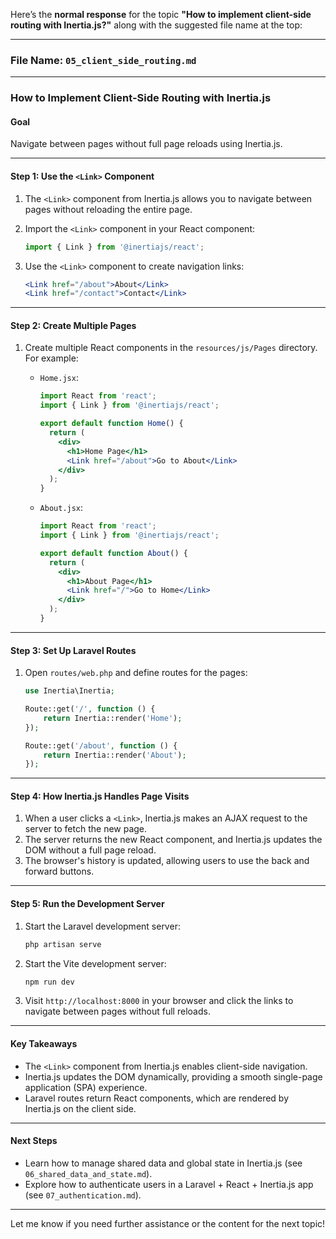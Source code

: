 Here’s the **normal response** for the topic **"How to implement client-side routing with Inertia.js?"** along with the suggested file name at the top:

---

### **File Name**: `05_client_side_routing.md`

---

### **How to Implement Client-Side Routing with Inertia.js**

#### **Goal**
Navigate between pages without full page reloads using Inertia.js.

---

#### **Step 1: Use the `<Link>` Component**
1. The `<Link>` component from Inertia.js allows you to navigate between pages without reloading the entire page.
2. Import the `<Link>` component in your React component:
   ```jsx
   import { Link } from '@inertiajs/react';
   ```

3. Use the `<Link>` component to create navigation links:
   ```jsx
   <Link href="/about">About</Link>
   <Link href="/contact">Contact</Link>
   ```

---

#### **Step 2: Create Multiple Pages**
1. Create multiple React components in the `resources/js/Pages` directory. For example:
   - `Home.jsx`:
     ```jsx
     import React from 'react';
     import { Link } from '@inertiajs/react';

     export default function Home() {
       return (
         <div>
           <h1>Home Page</h1>
           <Link href="/about">Go to About</Link>
         </div>
       );
     }
     ```

   - `About.jsx`:
     ```jsx
     import React from 'react';
     import { Link } from '@inertiajs/react';

     export default function About() {
       return (
         <div>
           <h1>About Page</h1>
           <Link href="/">Go to Home</Link>
         </div>
       );
     }
     ```

---

#### **Step 3: Set Up Laravel Routes**
1. Open `routes/web.php` and define routes for the pages:
   ```php
   use Inertia\Inertia;

   Route::get('/', function () {
       return Inertia::render('Home');
   });

   Route::get('/about', function () {
       return Inertia::render('About');
   });
   ```

---

#### **Step 4: How Inertia.js Handles Page Visits**
1. When a user clicks a `<Link>`, Inertia.js makes an AJAX request to the server to fetch the new page.
2. The server returns the new React component, and Inertia.js updates the DOM without a full page reload.
3. The browser's history is updated, allowing users to use the back and forward buttons.

---

#### **Step 5: Run the Development Server**
1. Start the Laravel development server:
   ```bash
   php artisan serve
   ```
2. Start the Vite development server:
   ```bash
   npm run dev
   ```
3. Visit `http://localhost:8000` in your browser and click the links to navigate between pages without full reloads.

---

#### **Key Takeaways**
- The `<Link>` component from Inertia.js enables client-side navigation.
- Inertia.js updates the DOM dynamically, providing a smooth single-page application (SPA) experience.
- Laravel routes return React components, which are rendered by Inertia.js on the client side.

---

#### **Next Steps**
- Learn how to manage shared data and global state in Inertia.js (see `06_shared_data_and_state.md`).
- Explore how to authenticate users in a Laravel + React + Inertia.js app (see `07_authentication.md`).

---

Let me know if you need further assistance or the content for the next topic!